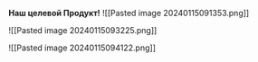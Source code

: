 **Наш целевой Продукт!**
![[Pasted image 20240115091353.png]]

![[Pasted image 20240115093225.png]]

![[Pasted image 20240115094122.png]]